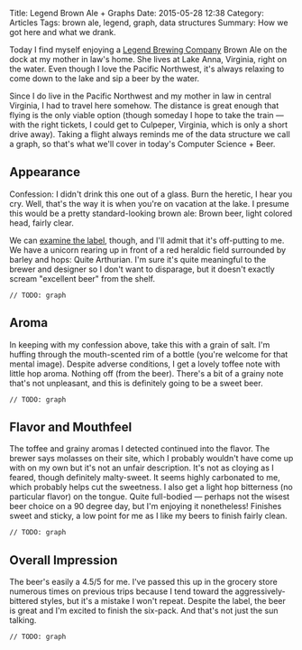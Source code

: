 Title: Legend Brown Ale + Graphs
Date: 2015-05-28 12:38
Category: Articles
Tags: brown ale, legend, graph, data structures
Summary: How we got here and what we drank.

Today I find myself enjoying a [Legend Brewing Company](http://www.legendbrewing.com) Brown Ale on the dock at my mother in law's home. She lives at Lake Anna, Virginia, right on the water. Even though I love the Pacific Northwest, it's always relaxing to come down to the lake and sip a beer by the water.

Since I do live in the Pacific Northwest and my mother in law in central Virginia, I had to travel here somehow. The distance is great enough that flying is the only viable option (though someday I hope to take the train &mdash; with the right tickets, I could get to Culpeper, Virginia, which is only a short drive away). Taking a flight always reminds me of the data structure we call a graph, so that's what we'll cover in today's Computer Science + Beer.

Appearance
----------

Confession: I didn't drink this one out of a glass. Burn the heretic, I hear you cry. Well, that's the way it is when you're on vacation at the lake. I presume this would be a pretty standard-looking brown ale: Brown beer, light colored head, fairly clear.

We can [examine the label](http://legendbrewing.com/ourbeers.asp?category=1&hc1=2), though, and I'll admit that it's off-putting to me. We have a unicorn rearing up in front of a red heraldic field surrounded by barley and hops: Quite Arthurian. I'm sure it's quite meaningful to the brewer and designer so I don't want to disparage, but it doesn't exactly scream "excellent beer" from the shelf.

    // TODO: graph

Aroma
-----

In keeping with my confession above, take this with a grain of salt. I'm huffing through the mouth-scented rim of a bottle (you're welcome for that mental image). Despite adverse conditions, I get a lovely toffee note with little hop aroma. Nothing off (from the beer). There's a bit of a grainy note that's not unpleasant, and this is definitely going to be a sweet beer.

    // TODO: graph

Flavor and Mouthfeel
--------------------

The toffee and grainy aromas I detected continued into the flavor. The brewer says molasses on their site, which I probably wouldn't have come up with on my own but it's not an unfair description. It's not as cloying as I feared, though definitely malty-sweet. It seems highly carbonated to me, which probably helps cut the sweetness. I also get a light hop bitterness (no particular flavor) on the tongue. Quite full-bodied &mdash; perhaps not the wisest beer choice on a 90 degree day, but I'm enjoying it nonetheless! Finishes sweet and sticky, a low point for me as I like my beers to finish fairly clean.

    // TODO: graph

Overall Impression
------------------

The beer's easily a 4.5/5 for me. I've passed this up in the grocery store numerous times on previous trips because I tend toward the aggressively-bittered styles, but it's a mistake I won't repeat. Despite the label, the beer is great and I'm excited to finish the six-pack. And that's not just the sun talking.

    // TODO: graph
